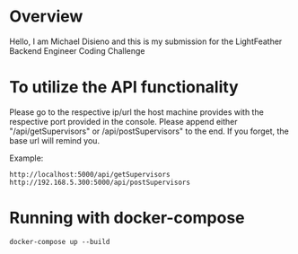 # Overview
Hello, I am Michael Disieno and this is my submission for the LightFeather Backend Engineer Coding Challenge

# To utilize the API functionality
Please go to the respective ip/url the host machine provides with the respective port provided in the console. 
Please append either "/api/getSupervisors" or /api/postSupervisors" to the end. If you forget, the base url will remind you.

Example:
```
http://localhost:5000/api/getSupervisors
http://192.168.5.300:5000/api/postSupervisors
```

# Running with docker-compose
```
docker-compose up --build
```